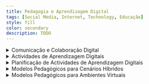 ```yaml
---
title: Pedagogia e Aprendizagem Digital
tags: [Social Media, Internet, Technology, Educação]
style: fill
color: secondary
description: TODO
---
```




<details>

<summary> Comunicação e Colaboração Digital </summary>

</details>

<details>

<summary> Actividades de Aprendizagem Digitais </summary>

</details>


<details>

<summary> Planificação de Actividades de Aprendizagem Digitais </summary>

</details>

<details>

<summary> Modelos Pedagógicos para Cenários Híbridos</summary>

</details>

<details>

<summary> Modelos Pedagógicos para Ambientes Virtuais</summary>

</details>